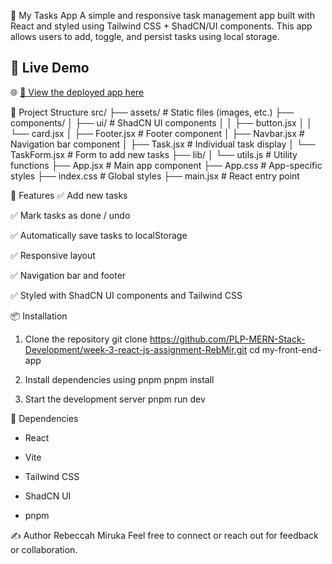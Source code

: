 📝 My Tasks App
A simple and responsive task management app built with React and styled using Tailwind CSS + ShadCN/UI components. This app allows users to add, toggle, and persist tasks using local storage.

## 📸 Live Demo

🌐 [🔗 View the deployed app here](https://your-app-url.vercel.app)

📁 Project Structure
src/
├── assets/                # Static files (images, etc.)
├── components/
│   ├── ui/                # ShadCN UI components
│   │   ├── button.jsx
│   │   └── card.jsx
│   ├── Footer.jsx         # Footer component
│   ├── Navbar.jsx         # Navigation bar component
│   ├── Task.jsx           # Individual task display
│   └── TaskForm.jsx       # Form to add new tasks
├── lib/
│   └── utils.js           # Utility functions
├── App.jsx                # Main app component
├── App.css                # App-specific styles
├── index.css              # Global styles
├── main.jsx               # React entry point

🚀 Features
✅ Add new tasks

✅ Mark tasks as done / undo

✅ Automatically save tasks to localStorage

✅ Responsive layout

✅ Navigation bar and footer

✅ Styled with ShadCN UI components and Tailwind CSS

📦 Installation
1. Clone the repository
git clone https://github.com/PLP-MERN-Stack-Development/week-3-react-js-assignment-RebMir.git
cd my-front-end-app

2. Install dependencies using pnpm
pnpm install

3. Start the development server
pnpm run dev

📂 Dependencies
- React

- Vite

- Tailwind CSS

- ShadCN UI

- pnpm

✍️ Author
Rebeccah Miruka
Feel free to connect or reach out for feedback or collaboration.

